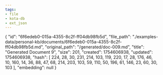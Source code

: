 ```yaml
---
tags:
- file
- kota-db
- ext_json
---
```

{
  "id": "6f6edeb0-015a-4355-8c2f-ff04db98fb5d",
  "file_path": "./examples-data/personal-kb/documents/6f6edeb0-015a-4355-8c2f-ff04db98fb5d.md",
  "original_path": "/generated/doc-009.md",
  "title": "Generated Document 9",
  "size": 201,
  "created": 1754606938,
  "updated": 1754606938,
  "hash": [
    224,
    28,
    30,
    231,
    214,
    103,
    119,
    220,
    17,
    28,
    176,
    46,
    10,
    160,
    14,
    36,
    88,
    47,
    68,
    214,
    203,
    103,
    59,
    110,
    50,
    196,
    61,
    146,
    23,
    60,
    30,
    103
  ],
  "embedding": null
}